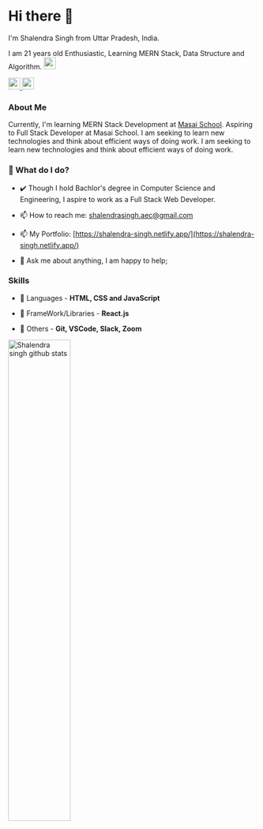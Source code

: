 # Hi there 👋

I'm Shalendra Singh from Uttar Pradesh, India.

I am 21 years old Enthusiastic, Learning MERN Stack, Data Structure and Algorithm. 
<a href='https://www.linkedin.com/in/ershalendrasingh' target='_blank'>
<img src='https://cdn.jsdelivr.net/npm/simple-icons@v3.12.1/icons/linkedin.svg' width='24px' />
</a>

</a>
<a href='https://github.com/shalendrasingh' target='_blank'>
<img src='https://cdn.jsdelivr.net/npm/simple-icons@v3.12.1/icons/github.svg' width='24px' />
</a>
<a href='https://shalendrasingh-aec.medium.com/' target='_blank'>
<img src='https://cdn.jsdelivr.net/npm/simple-icons@v3.12.1/icons/medium.svg' width='24px' />
</a>

### About Me

Currently, I'm learning MERN Stack Development at [Masai School](https://www.masaischool.com/).
Aspiring to Full Stack Developer at Masai School. I am seeking to learn new technologies and think about efficient ways of doing work.
I am seeking to learn new technologies and think about efficient ways of doing work.

### 🌱 What do I do?

- ✔️ Though I hold Bachlor's degree in Computer Science and Engineering, I aspire to work as a Full Stack Web Developer.

<!-- - 🔭 I’m looking for job. -->

- 📫 How to reach me: shalendrasingh.aec@gmail.com
<!--  -->
- 📫 My Portfolio: [https://shalendra-singh.netlify.app/](https://shalendra-singh.netlify.app/)
<!--  -->
- 💬 Ask me about anything, I am happy to help;

### Skills

- 🚀 Languages - **HTML, CSS and JavaScript**
<!--  -->
- 🚀 FrameWork/Libraries - **React.js**
<!-- - 🚀 Databases/Backend - **** -->
- 🚀 Others - **Git, VSCode, Slack, Zoom**

<img alt="Shalendra singh github stats" align="left" width="50%" src="https://github-readme-stats.vercel.app/api?username=shalendrasingh&show_icons=true&hide_border=true" />
